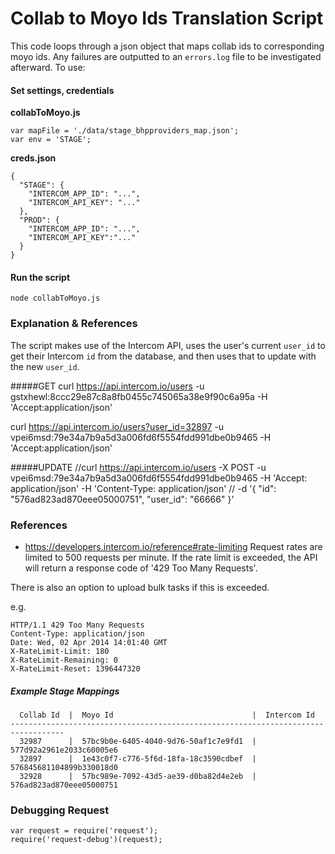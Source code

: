 # Collab to Moyo Ids Translation Script
This code loops through a json object that maps collab ids to corresponding moyo ids. Any failures are outputted to an `errors.log` file to be investigated afterward. To use:

#### Set settings, credentials

__collabToMoyo.js__
```
var mapFile = './data/stage_bhpproviders_map.json';
var env = 'STAGE';
```

__creds.json__
```
{
  "STAGE": {
    "INTERCOM_APP_ID": "...",
    "INTERCOM_API_KEY": "..."
  },
  "PROD": {
    "INTERCOM_APP_ID": "...",
    "INTERCOM_API_KEY":"..."
  }
}
```


#### Run the script
`node collabToMoyo.js`




### Explanation & References
The script makes use of the Intercom API, uses the user's current `user_id` to get their Intercom `id` from the database, and then uses that to update with the new `user_id`.

#####GET
curl https://api.intercom.io/users -u gstxhewl:8ccc29e87c8a8fb0455c745065a38e9f90c6a95a -H 'Accept:application/json'

curl https://api.intercom.io/users?user_id=32897 -u vpei6msd:79e34a7b9a5d3a006fd6f5554fdd991dbe0b9465 -H 'Accept:application/json'

#####UPDATE
//curl https://api.intercom.io/users -X POST -u vpei6msd:79e34a7b9a5d3a006fd6f5554fdd991dbe0b9465 -H 'Accept: application/json' -H 'Content-Type: application/json'
// -d '{ "id": "576ad823ad870eee05000751", "user_id": "66666" }'


### References
* https://developers.intercom.io/reference#rate-limiting
Request rates are limited to 500 requests per minute. If the rate limit is exceeded,
the API will return a response code of '429 Too Many Requests'.

There is also an option to upload bulk tasks if this is exceeded.

e.g.
```
HTTP/1.1 429 Too Many Requests
Content-Type: application/json
Date: Wed, 02 Apr 2014 14:01:40 GMT
X-RateLimit-Limit: 180
X-RateLimit-Remaining: 0
X-RateLimit-Reset: 1396447320
```

##### Example Stage Mappings
```
  Collab Id  |  Moyo Id                               |  Intercom Id  
----------------------------------------------------------------------------------
  32987      |  57bc9b0e-6405-4040-9d76-50af1c7e9fd1  |  577d92a2961e2033c60005e6
  32897      |  1e43c0f7-c776-5f6d-18fa-18c3590cdbef  |  576845681104899b330018d0
  32928      |  57bc989e-7092-43d5-ae39-d0ba82d4e2eb  |  576ad823ad870eee05000751
```


### Debugging Request

```
var request = require('request');
require('request-debug')(request);
```
